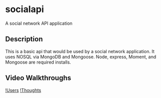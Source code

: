 # socialapi
A social network API application 

## Description
This is a basic api that would be used by a social network application. It uses NOSQL via MongoDB and Mongoose. Node, express, Moment, and Mongoose are required installs. 

## Video Walkthroughs

[!Users]("")
[!Thoughts]("")